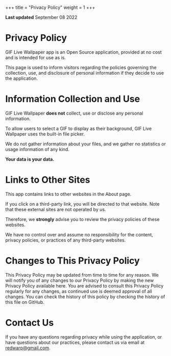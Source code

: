 +++
title = "Privacy Policy"
weight = 1
+++

**Last updated**
September 08 2022

# Privacy Policy

GIF Live Wallpaper app is an Open Source application, provided at no cost and is intended for use as is.

This page is used to inform visitors regarding the policies governing the collection, use, and disclosure of personal information if they decide to use the application.

# Information Collection and Use

GIF Live Wallpaper **does not** collect, use or disclose any personal information.

To allow users to select a GIF to display as their background, GIF Live Wallpaper uses the built-in file picker.

We do not gather information about your files, and we gather no statistics or usage information of any kind.

**Your data is your data.**

# Links to Other Sites

This app contains links to other websites in the About page.

If you click on a third-party link, you will be directed to that website. Note that these external sites are not operated by us.

Therefore, we **strongly** advise you to review the privacy policies of these websites.

We have no control over and assume no responsibility for the content, privacy policies, or practices of any third-party websites.

# Changes to This Privacy Policy

This Privacy Policy may be updated from time to time for any reason. We will notify you of any changes to our Privacy Policy by making the new Privacy Policy available here. You are advised to consult this Privacy Policy regularly for any changes, as continued use is deemed approval of all changes. You can check the history of this policy by checking the history of this file on GitHub.

# Contact Us

If you have any questions regarding privacy while using the application, or have questions about our practices, please contact us via email at redwarp@gmail.com.
